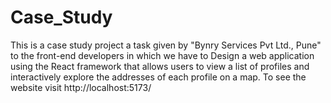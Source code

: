 # Case_Study
This is a case study project a task given by "Bynry Services Pvt Ltd., Pune"  to the front-end developers in which we  have to Design a web application using the React framework that allows users to view a list of profiles and interactively explore the addresses of each profile on a map. To see the website visit  http://localhost:5173/
